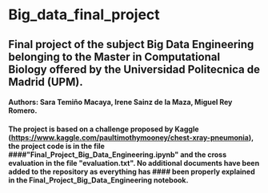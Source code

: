# Big_data_final_project
## Final project of the subject Big Data Engineering belonging to the Master in Computational Biology offered by the Universidad Politecnica de Madrid (UPM).
#### Authors: Sara Temiño Macaya, Irene Sainz de la Maza, Miguel Rey Romero.
#### The project is based on a challenge proposed by Kaggle (https://www.kaggle.com/paultimothymooney/chest-xray-pneumonia), the project code is in the file ####"Final_Project_Big_Data_Engineering.ipynb" and the cross evaluation in the file "evaluation.txt". No additional documents have been added to the repository as everything has #### been properly explained in the Final_Project_Big_Data_Engineering notebook.

